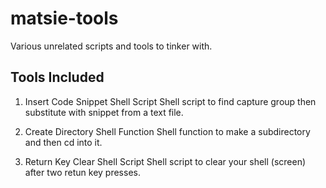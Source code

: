 # matsie-tools
Various unrelated scripts and tools to tinker with.

## Tools Included
1. Insert Code Snippet Shell Script
  Shell script to find capture group then substitute with snippet from a text file.

2. Create Directory Shell Function
  Shell function to make a subdirectory and then cd into it.

3. Return Key Clear Shell Script
  Shell script to clear your shell (screen) after two retun key presses.
